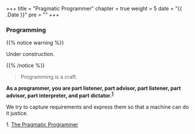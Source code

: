 +++
title = "Pragmatic Programmer"
chapter = true
weight = 5
date = "{{ .Date }}"
pre = "<b></b>"
+++

### Programming


{{% notice warning %}}

Under construction.

{{% /notice %}}

> Programming is a craft.

**As a programmer, you are part listener, part advisor, part listener, part advisor, part interpreter, and part dictator.<sup>[1](#1)</sup>**

We try to capture requirements and express them so that a machine can do it justice. 

<a name="1">1</a>. [The Pragmatic Programmer](https://en.wikipedia.org/wiki/The_Pragmatic_Programmer)
